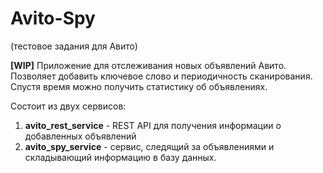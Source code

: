 # Avito-Spy
(тестовое задания для Авито)

__[WIP]__ Приложение для отслеживания новых объявлений Авито. Позволяет добавить ключевое слово и периодичность сканирования. Спустя время можно получить статистику об объявлениях.

Состоит из двух сервисов:
  1. __avito_rest_service__ - REST API для получения информации о добавленных объявлений
  2. __avito_spy_service__ - сервис, следящий за объявлениями и складывающий информацию в базу данных.
